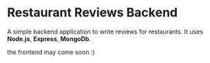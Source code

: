 # Restaurant Reviews Backend

A simple backend application to write reviews for restaurants. It uses **Node.js**, **Express**, **MongoDb**.

the frontend may come soon :)
